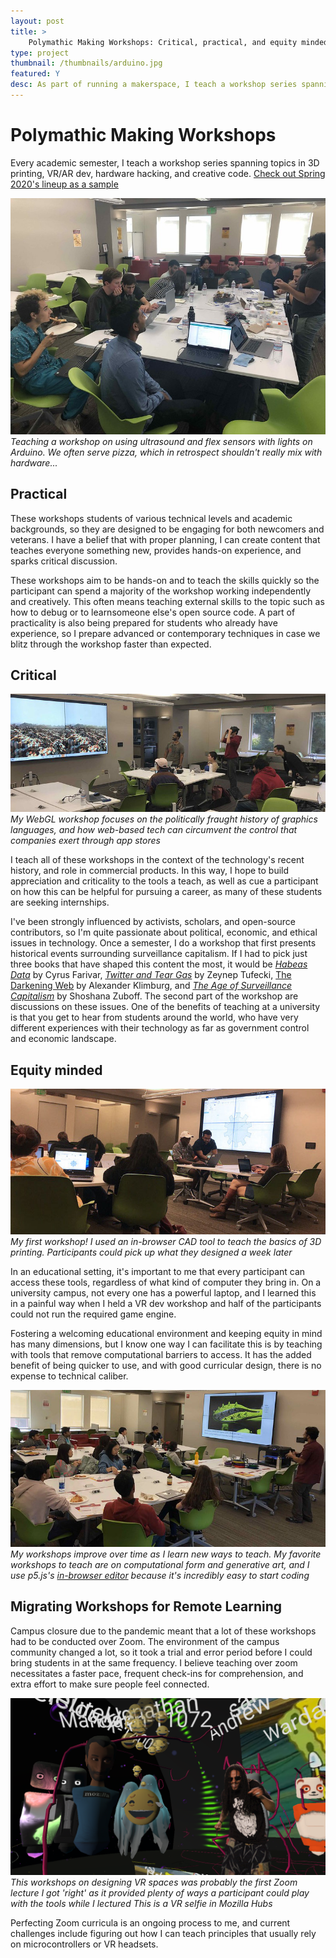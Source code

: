 ```yaml
---
layout: post
title: >
    Polymathic Making Workshops: Critical, practical, and equity minded tech education
type: project
thumbnail: /thumbnails/arduino.jpg
featured: Y
desc: As part of running a makerspace, I teach a workshop series spanning 3D printing and hardware hacking, to generative art and XR development. These workshops are highly practical and built to quickly get participants working with cutting edge technology.
---
```

# Polymathic Making Workshops
Every academic semester, I teach a workshop series spanning topics in 3D printing, VR/AR dev, hardware hacking, and creative code. [Check out Spring 2020's lineup as a sample](https://polymathic.usc.edu/ahmanson-lab/polymathic-making-workshops/polymathic-making-workshops-spring-2020)

![arduino](/images/workshops/arduino.jpg)*Teaching a workshop on using ultrasound and flex sensors with lights on Arduino. We often serve pizza, which in retrospect shouldn't really mix with hardware...*



## Practical
<!-- ![pi](/images/workshops/pi.jpg)*In my Raspberry Pi workshop, I sneak in some practical tips for navigating a terminal and affordances of alternative OSs that integrate with engineering curricula* -->

These workshops students of various technical levels and academic backgrounds, so they are designed to be engaging for both newcomers and veterans. I have a belief that with proper planning, I can create content that teaches everyone something new, provides hands-on experience, and sparks critical discussion. 

These workshops aim to be hands-on and to teach the skills quickly so the participant can spend a majority of the workshop working independently and creatively. This often means teaching external skills to the topic such as how to debug or to learnsomeone else's open source code. A part of practicality is also being prepared for students who already have experience, so I prepare advanced or contemporary techniques in case we blitz through the workshop faster than expected.


## Critical

![webgl](/images/workshops/webgl.jpg)*My WebGL workshop focuses on the politically fraught history of graphics languages, and how web-based tech can circumvent the control that companies exert through app stores*

I teach all of these workshops in the context of the technology's recent history, and role in commercial products. In this way, I hope to build appreciation and criticality to the tools a teach, as well as cue a participant on how this can be helpful for pursuing a career, as many of these students are seeking internships.


I've been strongly influenced by activists, scholars, and open-source contributors, so I'm quite passionate about political, economic, and ethical issues in technology. Once a semester, I do a workshop that first presents historical events surrounding surveillance capitalism. If I had to pick just three books that have shaped this content the most, it would be [*Habeas Data*](https://www.mhpbooks.com/books/habeas-data/) by Cyrus Farivar, [*Twitter and Tear Gas*](https://www.twitterandteargas.org/) by Zeynep Tufecki, [The Darkening Web](https://www.penguinrandomhouse.com/books/318518/the-darkening-web-by-alexander-klimburg/) by Alexander Klimburg, and [*The Age of Surveillance Capitalism*](https://www.publicaffairsbooks.com/titles/shoshana-zuboff/the-age-of-surveillance-capitalism/9781610395694/) by Shoshana Zuboff. The second part of the workshop are discussions on these issues. One of the benefits of teaching at a university is that you get to hear from students around the world, who have very different experiences with their technology as far as government control and economic landscape.

## Equity minded
![3dprinting](/images/workshops/3dprinting.jpg)*My first workshop! I used an in-browser CAD tool to teach the basics of 3D printing. Participants could pick up what they designed a week later*

In an educational setting, it's important to me that every participant can access these tools, regardless of what kind of computer they bring in. On a university campus, not every one has a powerful laptop, and I learned this in a painful way when I held a VR dev workshop and half of the participants could not run the required game engine.

Fostering a welcoming educational environment and keeping equity in mind has many dimensions, but I know one way I can facilitate this is by teaching with tools that remove computational barriers to access. It has the added benefit of being quicker to use, and with good curricular design, there is no expense to technical caliber.

![p5](/images/workshops/improve.jpg)*My workshops improve over time as I learn new ways to teach. My favorite workshops to teach are on computational form and generative art, and I use p5.js's [in-browser editor](https://editor.p5js.org/) because it's incredibly easy to start coding*

## Migrating Workshops for Remote Learning
Campus closure due to the pandemic meant that a lot of these workshops had to be conducted over Zoom. The environment of the campus community changed a lot, so it took a trial and error period before I could bring students in at the same frequency. I believe teaching over zoom necessitates a faster pace, frequent check-ins for comprehension, and extra effort to make sure people feel connected.

![hubs-coca](/images/hubs/hubs-coca.png)*This workshops on designing VR spaces was probably the first Zoom lecture I got 'right' as it provided plenty of ways a participant could play with the tools while I lectured This is a VR selfie in Mozilla Hubs*

Perfecting Zoom curricula is an ongoing process to me, and current challenges include figuring out how I can teach principles that usually rely on microcontrollers or VR headsets.


